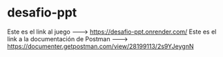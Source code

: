 # desafio-ppt
Este es el link al juego ---> https://desafio-ppt.onrender.com/
Este es el link a la documentación de Postman ---> https://documenter.getpostman.com/view/28199113/2s9YJeygnN
